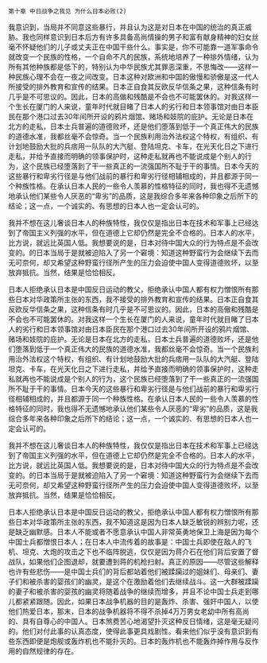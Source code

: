     第十章 中日战争之我见 为什么日本必败(2) 

   我意识到，当局并不同意这些暴行，并且认为这是对日本在中国的统治的真正威胁。我也同样意识到日本后方有许多具备高尚情操的男子和富有献身精神的妇女丝毫不怀疑他们的儿子或丈夫正在中国干些什么。事实是，你不可能靠一道军事命令就改变一个民族的性格，一个自命不凡的民族，系统地培养了一种排外情绪，认为所有其他种族都是低下的，特别认为中华民族尤其罪恶深重，不思悔改——这样一种民族心理不会在一夜之间改变。日本这种对欧洲和中国的傲慢和骄傲是这一代人所接受的排外教育和宣传的结果。日本正自食其反欧反华信条之果，这种信条有时几乎是不可思议的。因此，日本的高做和残酷是不会也不可能罢休的。对我这样一个生长在厦门的人来说，童年时代就目睹了日本人的劣行和日本领事馆对由日本臣民在那个港口过去30年间所开设的鸦片烟馆、赌场和妓院的庇护。无论是日本在北方的走私，日本士兵普遍的道德败坏，还是他们堕落到低于一个真正伟大的民族的道德水准，我都丝毫不会惊奇。当一个民族利用治外法权这个特权，有组织、有计划地鼓励大批的兵痞用一队队的大汽艇、登陆坦克、卡车，在光天化日之下进行走私，并给予直接而明确的领事保护时，这种走私就再也不能说成是个别人的行为，这个民族已经堕落到了干一些真正的一流强国所不耻于干的事情。日本今天的这些暴行和卑劣行径是与他们战前的暴行和卑劣行径相辅相成的，并且都源于同一个种族性格。在承认日本人民的一些令人羡慕的性格特征的同时，我也得不无遗憾地承认他们某些令人厌恶的“卑劣”的品质，这是我综合多年来各种印象之后所下的结论；这一点，一个诚实的、有思想的日本人也一定会认可的。

   我并不想在这儿奢谈日本人的种族特性，我仅仅是指出日本在技术和军事上已经达到了帝国主义列强的水平，但在道德上它却仍然是完全不合格的。日本人的水平，比方说，就远比英国人低。我想要说的是，日本对待中国大众的行为特点是不会改变的。的日本当局于是就被迫陷入了另一个窘境：知道这种野蛮行为会继续下去而无可奈何，却又希望这种野蛮行径所产生的压力会迫使中国人变得道德败坏，以至放弃抵抗。当然，结果是恰恰相反。

   日本人拒绝承认日本是中国反日运动的教父，拒绝承认中国人都有权力憎恨所有那些日本对华政策所主张的东西，我不接受的排外教育和宣传的结果。日本正自食其反欧反华信条之果，这种信条有时几乎是不可思议的。因此，日本的高傲和残酷是不会也不可能罢休的。对我这样一个生长在厦门的人来说，童年时代就目睹了日本人的劣行和日本领事馆对由日本臣民在那个港口过去30年间所开设的鸦片烟馆、赌场和妓院的庇护。无论是日本在北方的走私，日本士兵普遍的道德败坏，还是他们堕落到低于一个真正伟大的民族的道德水准，我都丝毫不会惊奇。当一个民族利用治外法权这个特权，有组织、有计划地鼓励大批的兵痞用一队队的大汽艇、登陆坦克、卡车，在光天化日之下进行走私，并给予直接而明确的领事保护时，这种走私就再也不能说成是个别人的行为，这个民族已经堕落到了干一些真正的一流强国所不耻于干的事情。日本今天的这些暴行和卑劣行径是与他们战前的暴行和卑劣行径相辅相成的，并且都源于同一个种族性格。在承认日本人民的一些令人羡慕的性格特征的同时，我也得不无遗憾地承认他们某些令人厌恶的“卑劣”的品质，这是我综合多年来各种印象之后所下的结论；这一点，一个诚实的、有思想的日本人也一定会认可的。

   我并不想在这儿奢谈日本人的种族特性，我仅仅是指出日本在技术和军事上已经达到了帝国主义列强的水平，但在道德上它却仍然是完全不合格的。日本人的水平，比方说，就远比英国人低。我想要说的是，日本对待中国大众的行为特点是不会改变的。的日本当局于是就被迫陷入了另一个窘境：知道这种野蛮行为会继续下去而无可奈何，却又希望这种野蛮行径所产生的压力会迫使中国人变得道德败坏，以至放弃抵抗。当然，结果是恰恰相反。

   日本人拒绝承认日本是中国反日运动的教父，拒绝承认中国人都有权力憎恨所有那些日本对华政策所主张的东西，我不知道这是因为日本人缺乏敏锐的辨别力呢，还是缺乏幽默感。日本人不能或者不愿意承认中国人非常英勇地保卫上海是因为每个中国士兵都憎恨日本人；在日本人中流传着的故事是：中国士兵即使在敌人的飞机、坦克、大炮的攻击之下也不临阵脱逃，仅仅是因为蒋介石在他们背后安置了督战队，如果他们企图退却，就要遭到蒋的机枪扫射。真正的原因——尽管这些解释也许有些悲伤——是中国士兵们的背后都站着他们被蹂躏过的姐妹们、母亲们、妻子们和被杀害的婴孩们的幽灵，是这个在激励着他们去继续战斗。这一大群被蹂躏的妻子和被杀害的婴孩的幽灵将随着战争的继续而增多，并且不论中国士兵走到哪儿都紧紧跟随。因此，如果日本战争机器的目的是轰炸、杀害、强奸中国人，以使他们热爱日本，那末，日本的战争机器将不得不杀掉4万万男女老幼中所有高尚的、具有自尊心的中国人。日本煞费苦心地渴望扑灭这种反日情绪，这是毫无疑问的。他们对付此事的认真态度，使得此事更具戏剧性。看来他们似乎没有意识到有些东西即便是炮舰或轰炸机也不能扑灭的。日本的轰炸机也不能轰炸掉作用与反作用的自然规律的存在。

